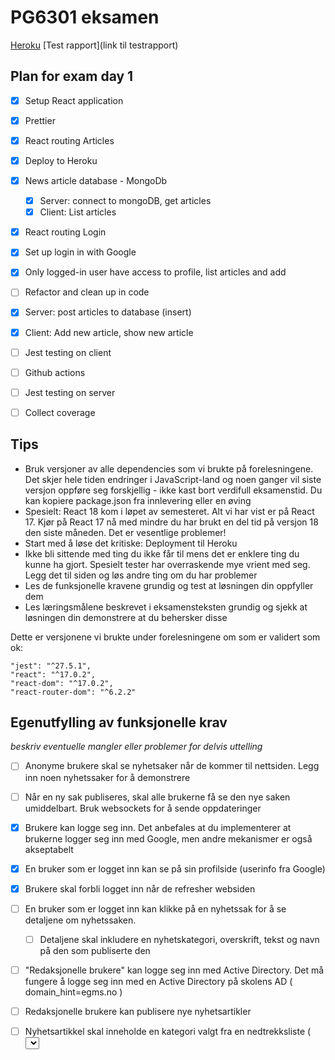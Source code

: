 # PG6301 eksamen <Express Yourself>

[Heroku](https://pgr6301-exam-gilajoanna.herokuapp.com/)
[Test rapport](link til testrapport)

## Plan for exam day 1

* [x] Setup React application
* [x] Prettier
* [x] React routing Articles
* [x] Deploy to Heroku
* [x] News article database - MongoDb
  * [x] Server: connect to mongoDB, get articles
  * [x] Client: List articles
* [x] React routing Login
* [x] Set up login in with Google
* [x] Only logged-in user have access to profile, list articles and add

* [ ] Refactor and clean up in code
* [x] Server: post articles to database (insert)
* [x] Client: Add new article, show new article
* [ ] Jest testing on client
* [ ] Github actions
* [ ] Jest testing on server
* [ ] Collect coverage

## Tips

* Bruk versjoner av alle dependencies som vi brukte på forelesningene. Det skjer hele tiden endringer i JavaScript-land og noen ganger vil siste versjon oppføre seg forskjellig - ikke kast bort verdifull eksamenstid. Du kan kopiere package.json fra innlevering eller en øving
* Spesielt: React 18 kom i løpet av semesteret. Alt vi har vist er på React 17. Kjør på React 17 nå med mindre du har brukt en del tid på versjon 18 den siste måneden. Det er vesentlige problemer!
* Start med å løse det kritiske: Deployment til Heroku
* Ikke bli sittende med ting du ikke får til mens det er enklere ting du kunne ha gjort. Spesielt tester har overraskende mye vrient med seg. Legg det til siden og løs andre ting om du har problemer
* Les de funksjonelle kravene grundig og test at løsningen din oppfyller dem
* Les læringsmålene beskrevet i eksamensteksten grundig og sjekk at løsningen din demonstrere at du behersker disse

Dette er versjonene vi brukte under forelesningene om som er validert som ok:

```
"jest": "^27.5.1",
"react": "^17.0.2",
"react-dom": "^17.0.2",
"react-router-dom": "^6.2.2"
```


## Egenutfylling av funksjonelle krav

*beskriv eventuelle mangler eller problemer for delvis uttelling*

* [ ] Anonyme brukere skal se nyhetsaker når de kommer til nettsiden. Legg inn noen nyhetssaker for å demonstrere
* [ ] Når en ny sak publiseres, skal alle brukerne få se den nye saken umiddelbart. Bruk websockets for å sende oppdateringer
* [x] Brukere kan logge seg inn. Det anbefales at du implementerer at brukerne logger seg inn med Google, men andre mekanismer er også akseptabelt
* [x] En bruker som er logget inn kan se på sin profilside (userinfo fra Google)
* [x] Brukere skal forbli logget inn når de refresher websiden
* [ ] En bruker som er logget inn kan klikke på en nyhetssak for å se detaljene om nyhetssaken. 
  * [ ] Detaljene skal inkludere en nyhetskategori, overskrift, tekst og navn på den som publiserte den
* [ ] "Redaksjonelle brukere" kan logge seg inn med Active Directory. Det må fungere å logge seg inn med en Active Directory på skolens AD ( domain_hint=egms.no )
* [ ] Redaksjonelle brukere kan publisere nye nyhetsartikler
* [ ] Nyhetsartikkel skal inneholde en kategori valgt fra en nedtrekksliste ( <select> ), tittel ( <input> ) og tekst ( <textarea> )
* [ ] Dersom noen allerede har publisert en nyhetsartikkel med samme tittel skal serveren sende HTTP status kode 400 og en feilmelding
* [ ] Brukeren skal forhindres fra å sende inn en nyhetsartikkel som mangler kategori, tittel eller tekst
* [ ] En redaksjonell bruker skal kunne redigere en artikkel de selv har publisert
* [ ] Alle feil fra serves skal presenteres til bruker på en pen måte, med mulighet for brukeren til å prøve igjen.


## Må-krav til teknisk løsning
* [ ] Besvarelsen skal inneholde en README-fil med link til Heroku og test coverage. 
* [x] npm start skal starte server og klient. Concurrently og parcel anbefales
* [x] npm test skal kjøre tester. Testene skal ikke feile
* [x] Koden skal ha konsistent formattering. Prettier og Husky anbefales
* [ ] Nettsidene skal ha god layout med CSS Grid (Holy Grail layout) og horisontal navigasjonsmeny. Brukeren må kunne navigere overalt uten å bruke "back" eller redigere URL
* [x] Serveren validerer at brukeren er logget inn
* [ ] Innleveringen skal være i form av en ZIP-fil. Maks størrelse på fila er 1MB Artikler skal lagres i MongoDB
* [x] Applikasjonen skal deployes til Heroku
* [ ] Testene skal kjøre på Github Actions


## Bør-krav til teknisk løsning
* [ ] Github Actions bør beregne testcoverage. Testdekningen bør være over 50%. Bruk collectCoverage för att inkludera alle filer. Kun genererte filer som coverage og dist skal ekskluderes.
* [ ] Vi har fått en rabattkode som gjør det mulig å benytter coveralls. Du kan bruke denne eller
* [ ] Brukeren ser kun menyvalg som de har tilgang til
* [ ] Brukere som går til en side de ikke har tilgang til blir bedt om å logge inn 
* [ ] Brukere bør alltid se listen over artikler når de navigerer seg rundt på sidene


## Egenutfylling av tekniske krav

* [x] Oppsett av package.json, parcel, express, prettier
  * *beskriv eventuelle mangler eller problemer for delvis uttelling*
* [x] React Router
  * *beskriv eventuelle mangler eller problemer for delvis uttelling*
* [x] Express app
  * *beskriv eventuelle mangler eller problemer for delvis uttelling*
* [x] Kommunikasjon mellom frontend (React) og backend (Express)
  * *beskriv eventuelle mangler eller problemer for delvis uttelling*
* [x] Deployment til Heroku
  * *beskriv eventuelle mangler eller problemer for delvis uttelling*
* [x] Bruk av MongoDB
  * *beskriv eventuelle mangler eller problemer for delvis uttelling*
* [x] OpenID Connect
  * *beskriv eventuelle mangler eller problemer for delvis uttelling*
* [ ] Web Sockets
  * *beskriv eventuelle mangler eller problemer for delvis uttelling*
* [ ] Jest med dokumentert testdekning
  * *beskriv eventuelle mangler eller problemer for delvis uttelling*
 
